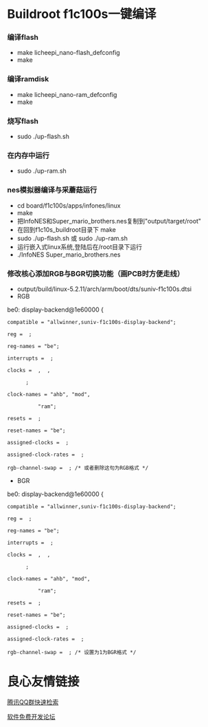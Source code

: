 # Buildroot f1c100s一键编译

### 编译flash
- make licheepi_nano-flash_defconfig
- make

### 编译ramdisk
- make licheepi_nano-ram_defconfig
- make

### 烧写flash
- sudo ./up-flash.sh

### 在内存中运行
- sudo ./up-ram.sh

### nes模拟器编译与采蘑菇运行
- cd board/f1c100s/apps/infones/linux
- make
- 把InfoNES和Super_mario_brothers.nes复制到"output/target/root"
- 在回到f1c10s_buildroot目录下 make
- sudo ./up-flash.sh 或 sudo ./up-ram.sh
- 运行嵌入式linux系统,登陆后在/root目录下运行
- ./InfoNES Super_mario_brothers.nes

### 修改核心添加RGB与BGR切换功能（画PCB时方便走线）
- output/build/linux-5.2.11/arch/arm/boot/dts/suniv-f1c100s.dtsi
- RGB

be0: display-backend@1e60000 {

	compatible = "allwinner,suniv-f1c100s-display-backend";
	
	reg =  ;
	
	reg-names = "be";
	
	interrupts =  ;
	
	clocks =  ,  ,
	
		  ;
		 
	clock-names = "ahb", "mod",
	
		      "ram";
		      
	resets =  ;
	
	reset-names = "be";
	
	assigned-clocks =  ;
	
	assigned-clock-rates =  ;
	
    rgb-channel-swap =  ; /* 或者删除这句为RGB格式 */
    
- BGR

be0: display-backend@1e60000 {

	compatible = "allwinner,suniv-f1c100s-display-backend";
	
	reg =  ;
	
	reg-names = "be";
	
	interrupts =  ;
	
	clocks =  ,  ,
	
		  ;
		 
	clock-names = "ahb", "mod",
	
		      "ram";
		      
	resets =  ;
	
	reset-names = "be";
	
	assigned-clocks =  ;
	
	assigned-clock-rates =  ;
	
    rgb-channel-swap =  ; /* 设置为1为BGR格式 */


 # 良心友情链接

[腾讯QQ群快速检索](http://u.720life.cn/s/8cf73f7c)

[软件免费开发论坛](http://u.720life.cn/s/bbb01dc0)